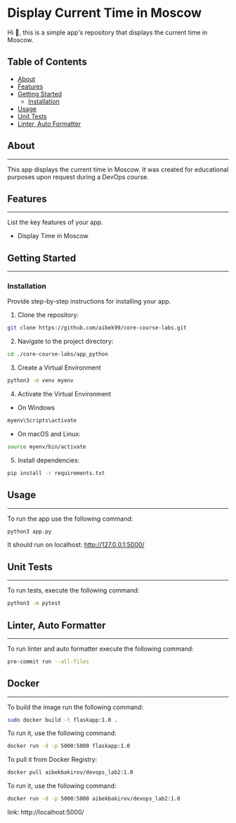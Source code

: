 # Display Current Time in Moscow

Hi :wave:, this is a simple app's repository that displays the current time in Moscow.

## Table of Contents

- [About](#about)
- [Features](#features)
- [Getting Started](#getting-started)
  - [Installation](#installation)
- [Usage](#usage)
- [Unit Tests](#unit-tests)
- [Linter, Auto Formatter](#linter-auto-formatter)

## About

---------------------------------------------------------------


This app displays the current time in Moscow. It was created for educational purposes upon request during a DevOps course.

## Features

---------------------------------------------------------------


List the key features of your app.

- Display Time in Moscow

## Getting Started

---------------------------------------------------------------

### Installation

Provide step-by-step instructions for installing your app.

1. Clone the repository: 
```Bash
git clone https://github.com/aibek99/core-course-labs.git
```
2. Navigate to the project directory: 
```Bash
cd ./core-course-labs/app_python
```
3. Create a Virtual Environment
```Bash
python3 -m venv myenv
```
4. Activate the Virtual Environment
- On Windows
```Bash
myenv\Scripts\activate
```
- On macOS and Linux:
```Bash
source myenv/bin/activate
```
5. Install dependencies: 
```Bash
pip install -r requirements.txt
```

## Usage

---------------------------------------------------------------


To run the app use the following command:
```Bash
python3 app.py
```

It should run on localhost: http://127.0.0.1:5000/

## Unit Tests

---------------------------------------------------------------

To run tests, execute the following command: 
```Bash
python3 -m pytest
```

## Linter, Auto Formatter

---------------------------------------------------------------

To run linter and auto formatter execute the following command: 
```Bash
pre-commit run --all-files
```

## Docker 

---------------------------------------------------------------

To build the image run the following command: 
```Bash
sudo docker build -t flaskapp:1.0 .
```

To run it, use the following command:
```Bash
docker run -d -p 5000:5000 flaskapp:1.0
```

To pull it from Docker Registry:
```Bash
docker pull aibekbakirov/devops_lab2:1.0
```

To run it, use the following command:
```Bash
docker run -d -p 5000:5000 aibekbakirov/devops_lab2:1.0
```

link: http://localhost:5000/
